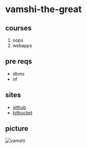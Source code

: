 # vamshi-the-great
## courses
1. oops
2. webapps
## pre reqs
- dbms
- nf
## sites
- [github](https://github.com/vamshiredd)
- [bitbucket](https://bitbucket.org/Vamshireddie/)
## picture
![vamshi](https://en.wikipedia.org/wiki/Dog#/media/File:Collage_of_Nine_Dogs.jpg "vamshi")
